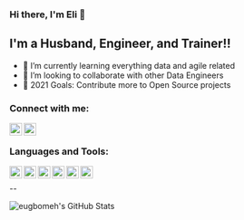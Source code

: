 ### Hi there, I'm Eli 👋


## I'm a Husband, Engineer, and Trainer!!


- 🌱 I’m currently learning everything data and agile related
- 👯 I’m looking to collaborate with other Data Engineers
- 🥅 2021 Goals: Contribute more to Open Source projects


### Connect with me:

[<img align="left" alt="eugbomeh | LinkedIn" width="22px" src="https://cdn.jsdelivr.net/npm/simple-icons@v3/icons/linkedin.svg" />][linkedin]
[<img align="left" alt="eugbomeh | YouTube" width="22px" src="https://cdn.jsdelivr.net/npm/simple-icons@v3/icons/youtube.svg" />][youtube]

<br />

### Languages and Tools:

<img align="left" alt="SQL" width="22px" src="https://icon-library.com/images/sql-icon/sql-icon-8.jpg" />
<img align="left" alt="Power BI" width="22px" src="https://www.onmsft.com/wp-content/uploads/2020/10/newpowerbiicon.jpg" />
<img align="left" alt="Python" width="22px" src="https://cdn3.iconfinder.com/data/icons/logos-and-brands-adobe/512/267_Python-512.png" />
<img align="left" alt="Julia" width="22px" src="https://cdn3.iconfinder.com/data/icons/logos-and-brands-adobe/512/267_Python-512.png" />
<img align="left" alt="SSIS" width="22px" src="https://www.sqlsplus.com/wp-content/uploads/2020/06/SSIS-SQL-Server-Integration-Services-Description-of-integration-services.jpg" />
<img align="left" alt="Excel" width="22px" src="https://download.logo.wine/logo/Microsoft_Excel/Microsoft_Excel-Logo.wine.png" />



<br />

--

<img align="left" alt="eugbomeh's GitHub Stats" src="https://github-readme-stats.vercel.app/api?username=eugbomeh&show_icons=true&hide_border=true" />


[website]: https://eutomatics.com
[youtube]: https://youtube.com/eutomatics
[linkedin]: https://linkedin.com/in/eugbomeh